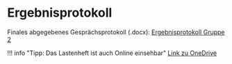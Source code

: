 # Ergebnisprotokoll

Finales abgegebenes Gesprächsprotokoll (.docx): [Ergebnisprotokoll Gruppe 2](https://github.com/gz-bad-erzland-p2/Dokumentation/files/10111417/Ergebnisprotokoll.Gruppe.2.final.docx)

!!! info "Tipp: Das Lastenheft ist auch Online einsehbar"
        [Link zu OneDrive](https://1drv.ms/w/s!Av91Eg2cE4Zlx00clTxPSiRsgZ1g?e=u0YYOq)

